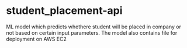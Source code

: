 # student_placement-api
ML model which predicts whethere student will be placed in company or not based on certain input parameters. The model also contains file for deployment on AWS EC2
